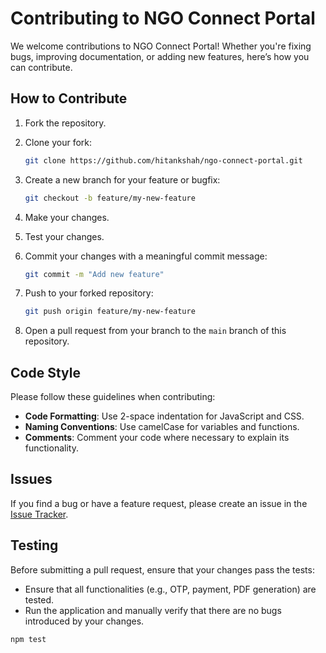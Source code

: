 

# Contributing to NGO Connect Portal

We welcome contributions to NGO Connect Portal! Whether you're fixing bugs, improving documentation, or adding new features, here’s how you can contribute.

## How to Contribute

1. Fork the repository.
2. Clone your fork:

    ```bash
    git clone https://github.com/hitankshah/ngo-connect-portal.git
    ```

3. Create a new branch for your feature or bugfix:

    ```bash
    git checkout -b feature/my-new-feature
    ```

4. Make your changes.
5. Test your changes.
6. Commit your changes with a meaningful commit message:

    ```bash
    git commit -m "Add new feature"
    ```

7. Push to your forked repository:

    ```bash
    git push origin feature/my-new-feature
    ```

8. Open a pull request from your branch to the `main` branch of this repository.

## Code Style

Please follow these guidelines when contributing:

- **Code Formatting**: Use 2-space indentation for JavaScript and CSS.
- **Naming Conventions**: Use camelCase for variables and functions.
- **Comments**: Comment your code where necessary to explain its functionality.

## Issues

If you find a bug or have a feature request, please create an issue in the [Issue Tracker](https://github.com/your-username/ngo-connect-portal/issues).

## Testing

Before submitting a pull request, ensure that your changes pass the tests:

- Ensure that all functionalities (e.g., OTP, payment, PDF generation) are tested.
- Run the application and manually verify that there are no bugs introduced by your changes.

```bash
npm test
